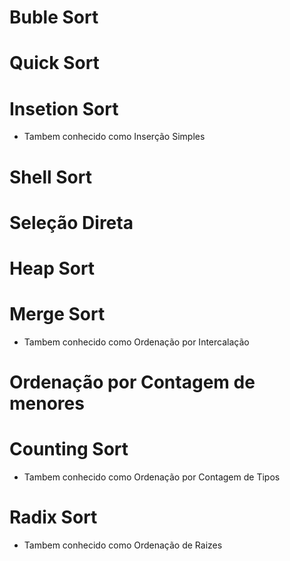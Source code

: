 # Buble Sort
# Quick Sort
# Insetion Sort
- Tambem conhecido como Inserção Simples
# Shell Sort
# Seleção Direta
# Heap Sort
# Merge Sort
- Tambem conhecido como Ordenação por Intercalação
# Ordenação por Contagem de menores
# Counting Sort
- Tambem conhecido como Ordenação por Contagem de Tipos
# Radix Sort
- Tambem conhecido como Ordenação de Raizes